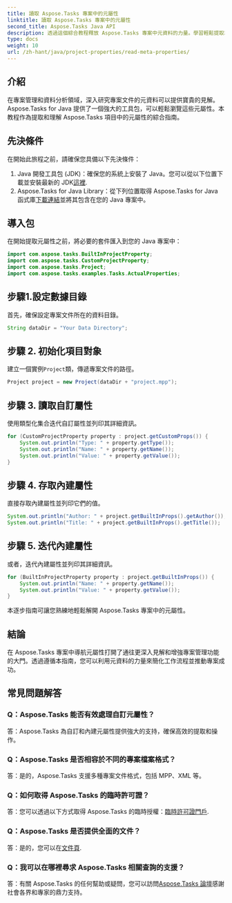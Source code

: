 ```yaml
---
title: 讀取 Aspose.Tasks 專案中的元屬性
linktitle: 讀取 Aspose.Tasks 專案中的元屬性
second_title: Aspose.Tasks Java API
description: 透過這個綜合教程釋放 Aspose.Tasks 專案中元資料的力量。學習輕鬆提取和利用元屬性。
type: docs
weight: 10
url: /zh-hant/java/project-properties/read-meta-properties/
---
```

## 介紹
在專案管理和資料分析領域，深入研究專案文件的元資料可以提供寶貴的見解。 Aspose.Tasks for Java 提供了一個強大的工具包，可以輕鬆瀏覽這些元屬性。本教程作為提取和理解 Aspose.Tasks 項目中的元屬性的綜合指南。
## 先決條件
在開始此旅程之前，請確保您具備以下先決條件：
1.  Java 開發工具包 (JDK)：確保您的系統上安裝了 Java。您可以從以下位置下載並安裝最新的 JDK[這裡](https://www.oracle.com/java/technologies/javase-jdk11-downloads.html).
2.  Aspose.Tasks for Java Library：從下列位置取得 Aspose.Tasks for Java 函式庫[下載連結](https://releases.aspose.com/tasks/java/)並將其包含在您的 Java 專案中。

## 導入包
在開始提取元屬性之前，將必要的套件匯入到您的 Java 專案中：
```java
import com.aspose.tasks.BuiltInProjectProperty;
import com.aspose.tasks.CustomProjectProperty;
import com.aspose.tasks.Project;
import com.aspose.tasks.examples.Tasks.ActualProperties;
```

## 步驟1.設定數據目錄
首先，確保設定專案文件所在的資料目錄。
```java
String dataDir = "Your Data Directory";
```
## 步驟 2. 初始化項目對象
建立一個實例`Project`類，傳遞專案文件的路徑。
```java
Project project = new Project(dataDir + "project.mpp");
```
## 步驟 3. 讀取自訂屬性
使用類型化集合迭代自訂屬性並列印其詳細資訊。
```java
for (CustomProjectProperty property : project.getCustomProps()) {
    System.out.println("Type: " + property.getType());
    System.out.println("Name: " + property.getName());
    System.out.println("Value: " + property.getValue());
}
```
## 步驟 4. 存取內建屬性
直接存取內建屬性並列印它們的值。
```java
System.out.println("Author: " + project.getBuiltInProps().getAuthor());
System.out.println("Title: " + project.getBuiltInProps().getTitle());
```
## 步驟 5. 迭代內建屬性
或者，迭代內建屬性並列印其詳細資訊。
```java
for (BuiltInProjectProperty property : project.getBuiltInProps()) {
    System.out.println("Name: " + property.getName());
    System.out.println("Value: " + property.getValue());
}
```
本逐步指南可讓您熟練地輕鬆解開 Aspose.Tasks 專案中的元屬性。

## 結論
在 Aspose.Tasks 專案中導航元屬性打開了通往更深入見解和增強專案管理功能的大門。透過遵循本指南，您可以利用元資料的力量來簡化工作流程並推動專案成功。
## 常見問題解答
### Q：Aspose.Tasks 能否有效處理自訂元屬性？
答：Aspose.Tasks 為自訂和內建元屬性提供強大的支持，確保高效的提取和操作。
### Q：Aspose.Tasks 是否相容於不同的專案檔案格式？
答：是的，Aspose.Tasks 支援多種專案文件格式，包括 MPP、XML 等。
### Q：如何取得 Aspose.Tasks 的臨時許可證？
答：您可以透過以下方式取得 Aspose.Tasks 的臨時授權：[臨時許可證門戶](https://purchase.aspose.com/temporary-license/).
### Q：Aspose.Tasks 是否提供全面的文件？
答：是的，您可以在[文件頁](https://reference.aspose.com/tasks/java/).
### Q：我可以在哪裡尋求 Aspose.Tasks 相關查詢的支援？
答：有關 Aspose.Tasks 的任何幫助或疑問，您可以訪問[Aspose.Tasks 論壇](https://forum.aspose.com/c/tasks/15)感謝社會各界和專家的鼎力支持。